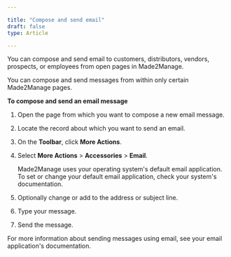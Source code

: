 ```yaml
---

title: "Compose and send email"
draft: false
type: Article

---
```


You can compose and send email to customers, distributors, vendors, prospects, or employees from open pages in Made2Manage.

You can compose and send messages from within only certain Made2Manage pages.

**To compose and send an email message**

1. Open the page from which you want to compose a new email message.

2. Locate the record about which you want to send an email.

3. On the **Toolbar**, click **More Actions**.

4. Select **More Actions** > **Accessories** > **Email**.

    Made2Manage uses your operating system's default email application. To set or change your default email application, check your system's documentation.

5. Optionally change or add to the address or subject line.

6. Type your message.

7. Send the message.

For more information about sending messages using email, see your email application's documentation.

​